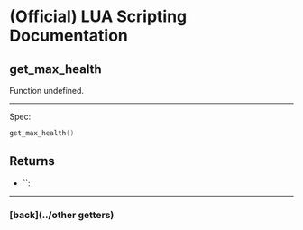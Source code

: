 
# (Official) LUA Scripting Documentation

## get_max_health

Function undefined.

___

Spec:

```lua
get_max_health()
```

## Returns

- ``: 

___

### [back](../other getters)
